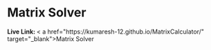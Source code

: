 <h1>Matrix Solver</h1>
<b>Live Link: </b>
< a href="https://kumaresh-12.github.io/MatrixCalculator/" target="_blank">Matrix Solver</a>
